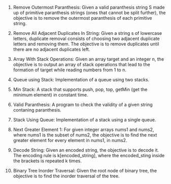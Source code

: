 1. Remove Outermost Paranthesis: Given a valid paranthesis string S made up of primitive paranthesis strings (ones that cannot be split further), the objective is to remove the outermost paranthesis of each primitive string.

2. Remove All Adjacent Duplicates In String: Given a string s of lowercase letters, duplicate removal  consists of choosing two adjacent duplicate letters and removing them. The objective is to remove duplicates until there are no adjacent duplicates left.

3. Array With Stack Operations: Given an array target and an integer n, the objective is to output an array of stack operations that lead to the formation of target while reading numbers from 1 to n.

4. Queue using Stack: Implementation of a queue using two stacks.

5. Min Stack: A stack that supports push, pop, top, getMin (get the minimum element) in constant time.

6. Valid Paranthesis: A program to check the validity of a given string contaning paranthesis.

7. Stack Using Queue: Implementation of a stack using a single queue.

8. Next Greater Element 1: For given integer arrays nums1 and nums2, where nums1 is the subset of nums2, the objective is to find the next greater element for every element in nums1, in nums2.

9. Decode String: Given an encoded string, the objective is to decode it. The encoding rule is k[encoded_string], where the encoded_sting inside the brackets is repeated k times. 

10. Binary Tree Inorder Traversal: Given the root node of binary tree, the objective is to find the inorder traversal of the tree. 
